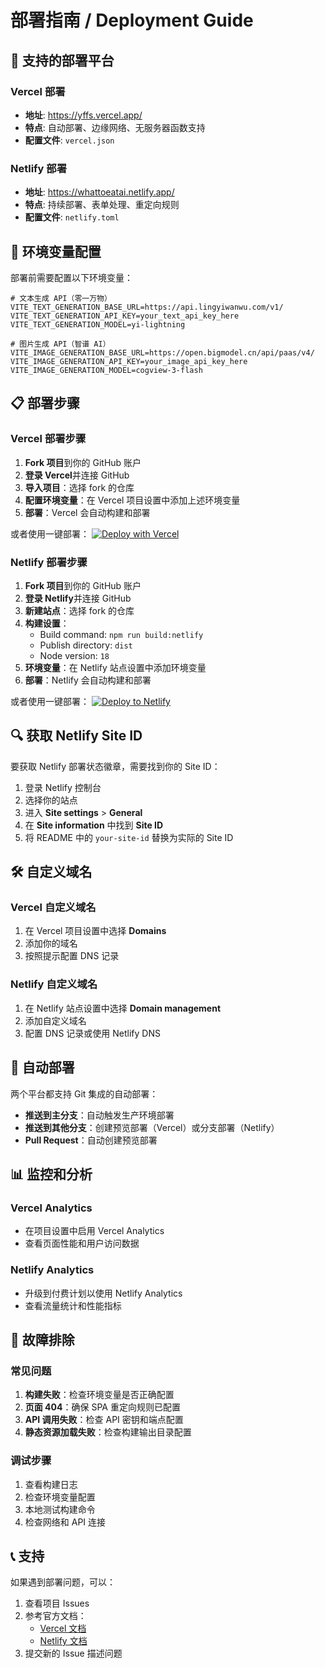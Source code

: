 # 部署指南 / Deployment Guide

## 🚀 支持的部署平台

### Vercel 部署

-   **地址**: https://yffs.vercel.app/
-   **特点**: 自动部署、边缘网络、无服务器函数支持
-   **配置文件**: `vercel.json`

### Netlify 部署

-   **地址**: https://whattoeatai.netlify.app/
-   **特点**: 持续部署、表单处理、重定向规则
-   **配置文件**: `netlify.toml`

## 🔧 环境变量配置

部署前需要配置以下环境变量：

```env
# 文本生成 API（零一万物）
VITE_TEXT_GENERATION_BASE_URL=https://api.lingyiwanwu.com/v1/
VITE_TEXT_GENERATION_API_KEY=your_text_api_key_here
VITE_TEXT_GENERATION_MODEL=yi-lightning

# 图片生成 API（智谱 AI）
VITE_IMAGE_GENERATION_BASE_URL=https://open.bigmodel.cn/api/paas/v4/
VITE_IMAGE_GENERATION_API_KEY=your_image_api_key_here
VITE_IMAGE_GENERATION_MODEL=cogview-3-flash
```

## 📋 部署步骤

### Vercel 部署步骤

1. **Fork 项目**到你的 GitHub 账户
2. **登录 Vercel**并连接 GitHub
3. **导入项目**：选择 fork 的仓库
4. **配置环境变量**：在 Vercel 项目设置中添加上述环境变量
5. **部署**：Vercel 会自动构建和部署

或者使用一键部署：
[![Deploy with Vercel](https://vercel.com/button)](https://vercel.com/new/clone?repository-url=https://github.com/liu-ziting/what-to-eat&env=VITE_TEXT_GENERATION_BASE_URL,VITE_TEXT_GENERATION_API_KEY,VITE_TEXT_GENERATION_MODEL,VITE_IMAGE_GENERATION_BASE_URL,VITE_IMAGE_GENERATION_API_KEY,VITE_IMAGE_GENERATION_MODEL&envDescription=AI%20API%20配置)

### Netlify 部署步骤

1. **Fork 项目**到你的 GitHub 账户
2. **登录 Netlify**并连接 GitHub
3. **新建站点**：选择 fork 的仓库
4. **构建设置**：
    - Build command: `npm run build:netlify`
    - Publish directory: `dist`
    - Node version: `18`
5. **环境变量**：在 Netlify 站点设置中添加环境变量
6. **部署**：Netlify 会自动构建和部署

或者使用一键部署：
[![Deploy to Netlify](https://www.netlify.com/img/deploy/button.svg)](https://app.netlify.com/start/deploy?repository=https://github.com/liu-ziting/what-to-eat)

## 🔍 获取 Netlify Site ID

要获取 Netlify 部署状态徽章，需要找到你的 Site ID：

1. 登录 Netlify 控制台
2. 选择你的站点
3. 进入 **Site settings** > **General**
4. 在 **Site information** 中找到 **Site ID**
5. 将 README 中的 `your-site-id` 替换为实际的 Site ID

## 🛠️ 自定义域名

### Vercel 自定义域名

1. 在 Vercel 项目设置中选择 **Domains**
2. 添加你的域名
3. 按照提示配置 DNS 记录

### Netlify 自定义域名

1. 在 Netlify 站点设置中选择 **Domain management**
2. 添加自定义域名
3. 配置 DNS 记录或使用 Netlify DNS

## 🔄 自动部署

两个平台都支持 Git 集成的自动部署：

-   **推送到主分支**：自动触发生产环境部署
-   **推送到其他分支**：创建预览部署（Vercel）或分支部署（Netlify）
-   **Pull Request**：自动创建预览部署

## 📊 监控和分析

### Vercel Analytics

-   在项目设置中启用 Vercel Analytics
-   查看页面性能和用户访问数据

### Netlify Analytics

-   升级到付费计划以使用 Netlify Analytics
-   查看流量统计和性能指标

## 🚨 故障排除

### 常见问题

1. **构建失败**：检查环境变量是否正确配置
2. **页面 404**：确保 SPA 重定向规则已配置
3. **API 调用失败**：检查 API 密钥和端点配置
4. **静态资源加载失败**：检查构建输出目录配置

### 调试步骤

1. 查看构建日志
2. 检查环境变量配置
3. 本地测试构建命令
4. 检查网络和 API 连接

## 📞 支持

如果遇到部署问题，可以：

1. 查看项目 Issues
2. 参考官方文档：
    - [Vercel 文档](https://vercel.com/docs)
    - [Netlify 文档](https://docs.netlify.com/)
3. 提交新的 Issue 描述问题
